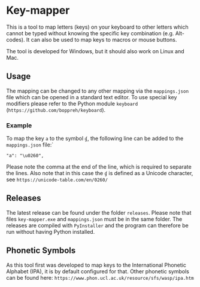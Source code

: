 # Key-mapper

This is a tool to map letters (keys) on your keyboard to other letters which cannot be typed without knowing the specific key combination (e.g. Alt-codes). It can also be used to map keys to macros or mouse buttons.

The tool is developed for Windows, but it should also work on Linux and Mac.

## Usage

The mapping can be changed to any other mapping via the `mappings.json` file which can be opened in a standard text editor. To use special key modifiers please refer to the Python module `keyboard` (`https://github.com/boppreh/keyboard`).

### Example

To map the key `a` to the symbol `ɠ`, the following line can be added to the `mappings.json` file:`

`"a": "\u0260",`

Please note the comma at the end of the line, which is required to separate the lines. Also note that in this case the `ɠ` is defined as a Unicode character, see `https://unicode-table.com/en/0260/`

## Releases

The latest release can be found under the folder `releases`. Please note that files `key-mapper.exe` and `mappings.json` must be in the same folder.
The releases are compiled with `PyInstaller` and the program can therefore be run without having Python installed.

## Phonetic Symbols

As this tool first was developed to map keys to the International Phonetic Alphabet (IPA), it is by default configured for that. Other phonetic symbols can be found here: `https://www.phon.ucl.ac.uk/resource/sfs/wasp/ipa.htm`

